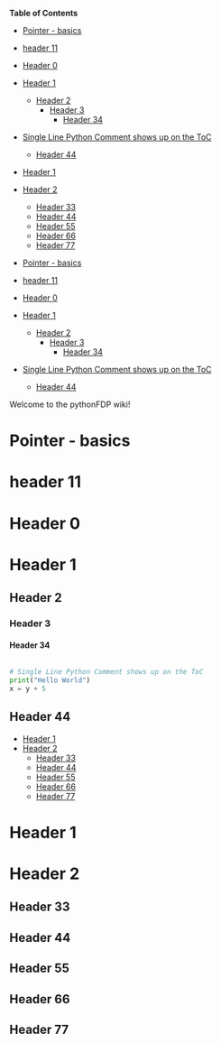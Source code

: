 **Table of Contents**

* [Pointer - basics](#pointer---basics)  
* [header 11](#header-11)  
* [Header 0](#header-0)  
* [Header 1](#header-1)  
	* [Header 2](#header-2)  
		* [Header 3](#header-3)  
			* [Header 34](#header-34)  
* [Single Line Python Comment shows up on the ToC](#single-line-python-comment-shows-up-on-the-toc)  
	* [Header 44](#header-44)  
* [Header 1](#header-1)  
* [Header 2](#header-2)  
	* [Header 33](#header-33)  
	* [Header 44](#header-44)  
	* [Header 55](#header-55)  
	* [Header 66](#header-66)  
	* [Header 77](#header-77)  

* [Pointer - basics](#pointer---basics)  
* [header 11](#header-11)  
* [Header 0](#header-0)  
* [Header 1](#header-1)  
	* [Header 2](#header-2)  
		* [Header 3](#header-3)  
			* [Header 34](#header-34)  
* [Single Line Python Comment shows up on the ToC](#single-line-python-comment-shows-up-on-the-toc)  
	* [Header 44](#header-44)  

Welcome to the pythonFDP wiki!

# Pointer - basics 

# header 11
# Header 0 
# Header 1 
## Header 2 
### Header 3 

#### Header 34 


```python

# Single Line Python Comment shows up on the ToC
print("Hello World") 
x = y + 5

```

## Header 44 

* [Header 1](#header-1)
* [Header 2](#header-2)
	* [Header 33](#header-33)
	* [Header 44](#header-44)
	* [Header 55](#header-55)
	* [Header 66](#header-66)
	* [Header 77](#header-77)



# Header 1

# Header 2

## Header 33

## Header 44

## Header 55 

## Header 66 

## Header 77
